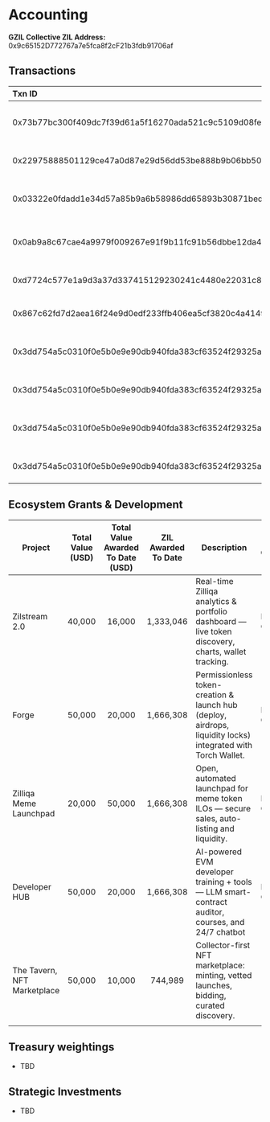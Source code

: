 # Accounting

**GZIL Collective ZIL Address:**
0x9c65152D772767a7e5fca8f2cF21b3fdb91706af


## Transactions

| Txn ID | Date   | Value (ZIL) | Description | Block explorer link |
| :------------ | :-----------: | :--------: | :---------- | :---------- |
|0x73b77bc300f409dc7f39d61a5f16270ada521c9c5109d08fed3d72b8d660af5f |14-Jul-25  |595,991  |Season 1 _ 1st tranche Zilstream 2.0  |https://otterscan.zilliqa.com/tx/0x73b77bc300f409dc7f39d61a5f16270ada521c9c5109d08fed3d72b8d660af5f  |
|0x22975888501129ce47a0d87e29d56dd53be888b9b06bb5064f8319f0b28da4f9 |14-Jul-25   |744,989  |Season 1 _ 1st tranche Dvp Hub |https://otterscan.zilliqa.com/tx/0x22975888501129ce47a0d87e29d56dd53be888b9b06bb5064f8319f0b28da4f9  |
|0x03322e0fdadd1e34d57a85b9a6b58986dd65893b30871bedea1ed6daa887d1e3 |14-Jul-25   |744,989  |Season 1 _ 1st tranche NFT Marketplace  |https://otterscan.zilliqa.com/tx/0x03322e0fdadd1e34d57a85b9a6b58986dd65893b30871bedea1ed6daa887d1e3  |
|0x0ab9a8c67cae4a9979f009267e91f9b11fc91b56dbbe12da43d199996a2818f7 |14-Jul-25   |744,989  |Season 1 _ 1st tranche Meme Launchpad  |https://otterscan.zilliqa.com/tx/0x0ab9a8c67cae4a9979f009267e91f9b11fc91b56dbbe12da43d199996a2818f7  |
|0xd7724c577e1a9d3a37d337415129230241c4480e22031c8d325e756a7c37a12d |14-Jul-25   |744,989  |Seson 1 _ 1st tranche Forge  |https://otterscan.zilliqa.com/tx/0xd7724c577e1a9d3a37d337415129230241c4480e22031c8d325e756a7c37a12d  |
|0x867c62fd7d2aea16f24e9d0edf233ffb406ea5cf3820c4a4149999886bd73a7a |21-Jul-25   |100,000,000  |gZIL validator node  |https://otterscan.zilliqa.com/tx/0x867c62fd7d2aea16f24e9d0edf233ffb406ea5cf3820c4a4149999886bd73a7a  |
|0x3dd754a5c0310f0e5b0e9e90db940fda383cf63524f29325a8f466d4b9535f4a |22-Sep-25  |737,055  |Season 1 _ 2nd tranche Zilstream 2.0  |https://otterscan.zilliqa.com/tx/0x3dd754a5c0310f0e5b0e9e90db940fda383cf63524f29325a8f466d4b9535f4a  |
|0x3dd754a5c0310f0e5b0e9e90db940fda383cf63524f29325a8f466d4b9535f4a |22-Sep-25  |921,319  |Season 1 _ 2nd tranche Dvp Hub  |https://otterscan.zilliqa.com/tx/0x3dd754a5c0310f0e5b0e9e90db940fda383cf63524f29325a8f466d4b9535f4a  |
|0x3dd754a5c0310f0e5b0e9e90db940fda383cf63524f29325a8f466d4b9535f4a |22-Sep-25  |921,319  |Season 1 _ 2nd tranche Meme Launchpad  |https://otterscan.zilliqa.com/tx/0x3dd754a5c0310f0e5b0e9e90db940fda383cf63524f29325a8f466d4b9535f4a  |
|0x3dd754a5c0310f0e5b0e9e90db940fda383cf63524f29325a8f466d4b9535f4a |22-Sep-25  |921,319  |Season 1 _ 2nd tranche Forge  |https://otterscan.zilliqa.com/tx/0x3dd754a5c0310f0e5b0e9e90db940fda383cf63524f29325a8f466d4b9535f4a  |

<!--
## Transactions

| Txn ID | Date | Value (ZIL) | Description | Block Explorer |
| :-- | :--: | --: | :-- | :-- |
| 0x73b77bc3...af5f | 14-Jul-25 | 595,991 | Season 1 — 1st tranche<br>Zilstream 2.0 | [View](https://otterscan.zilliqa.com/tx/0x73b77bc300f409dc7f39d61a5f16270ada521c9c5109d08fed3d72b8d660af5f) |
| 0x22975888...a4f9 | 14-Jul-25 | 744,989 | Season 1 — 1st tranche<br>Developer Hub | [View](https://otterscan.zilliqa.com/tx/0x22975888501129ce47a0d87e29d56dd53be888b9b06bb5064f8319f0b28da4f9) |
| 0x03322e0f...d1e3 | 14-Jul-25 | 744,989 | Season 1 — 1st tranche<br>NFT Marketplace | [View](https://otterscan.zilliqa.com/tx/0x03322e0fdadd1e34d57a85b9a6b58986dd65893b30871bedea1ed6daa887d1e3) |
| 0x0ab9a8c6...8f7 | 14-Jul-25 | 744,989 | Season 1 — 1st tranche<br>Meme Launchpad | [View](https://otterscan.zilliqa.com/tx/0x0ab9a8c67cae4a9979f009267e91f9b11fc91b56dbbe12da43d199996a2818f7) |
| 0xd7724c57...12d | 14-Jul-25 | 744,989 | Season 1 — 1st tranche<br>Forge | [View](https://otterscan.zilliqa.com/tx/0xd7724c577e1a9d3a37d337415129230241c4480e22031c8d325e756a7c37a12d) |
| 0x867c62fd...a7a | 21-Jul-25 | 100,000,000 | gZIL Validator Node | [View](https://otterscan.zilliqa.com/tx/0x867c62fd7d2aea16f24e9d0edf233ffb406ea5cf3820c4a4149999886bd73a7a) |
| 0x3dd754a5...f4a | 22-Sep-25 | 737,055 | Season 1 — 2nd tranche<br>Zilstream 2.0 | [View](https://otterscan.zilliqa.com/tx/0x3dd754a5c0310f0e5b0e9e90db940fda383cf63524f29325a8f466d4b9535f4a) |
| 0x3dd754a5...f4a | 22-Sep-25 | 921,319 | Season 1 — 2nd tranche<br>Developer Hub | [View](https://otterscan.zilliqa.com/tx/0x3dd754a5c0310f0e5b0e9e90db940fda383cf63524f29325a8f466d4b9535f4a) |
| 0x3dd754a5...f4a | 22-Sep-25 | 921,319 | Season 1 — 2nd tranche<br>Meme Launchpad | [View](https://otterscan.zilliqa.com/tx/0x3dd754a5c0310f0e5b0e9e90db940fda383cf63524f29325a8f466d4b9535f4a) |
| 0x3dd754a5...f4a | 22-Sep-25 | 921,319 | Season 1 — 2nd tranche<br>Forge | [View](https://otterscan.zilliqa.com/tx/0x3dd754a5c0310f0e5b0e9e90db940fda383cf63524f29325a8f466d4b9535f4a) |

## Transactions

| Transaction Details | Description |
| --- | --- |
| **Txn ID:** 0x73b77bc3...af5f<br>**Date:** 14-Jul-25<br>**Value:** 595,991 ZIL<br>[View on Explorer](https://otterscan.zilliqa.com/tx/0x73b77bc300f409dc7f39d61a5f16270ada521c9c5109d08fed3d72b8d660af5f) | Season 1 — 1st tranche<br>Zilstream 2.0 |
| **Txn ID:** 0x22975888...a4f9<br>**Date:** 14-Jul-25<br>**Value:** 744,989 ZIL<br>[View on Explorer](https://otterscan.zilliqa.com/tx/0x22975888501129ce47a0d87e29d56dd53be888b9b06bb5064f8319f0b28da4f9) | Season 1 — 1st tranche<br>Developer Hub |
| **Txn ID:** 0x03322e0f...d1e3<br>**Date:** 14-Jul-25<br>**Value:** 744,989 ZIL<br>[View on Explorer](https://otterscan.zilliqa.com/tx/0x03322e0fdadd1e34d57a85b9a6b58986dd65893b30871bedea1ed6daa887d1e3) | Season 1 — 1st tranche<br>NFT Marketplace |
| **Txn ID:** 0x0ab9a8c6...8f7<br>**Date:** 14-Jul-25<br>**Value:** 744,989 ZIL<br>[View on Explorer](https://otterscan.zilliqa.com/tx/0x0ab9a8c67cae4a9979f009267e91f9b11fc91b56dbbe12da43d199996a2818f7) | Season 1 — 1st tranche<br>Meme Launchpad |
| **Txn ID:** 0xd7724c57...12d<br>**Date:** 14-Jul-25<br>**Value:** 744,989 ZIL<br>[View on Explorer](https://otterscan.zilliqa.com/tx/0xd7724c577e1a9d3a37d337415129230241c4480e22031c8d325e756a7c37a12d) | Season 1 — 1st tranche<br>Forge |
| **Txn ID:** 0x867c62fd...a7a<br>**Date:** 21-Jul-25<br>**Value:** 100,000,000 ZIL<br>[View on Explorer](https://otterscan.zilliqa.com/tx/0x867c62fd7d2aea16f24e9d0edf233ffb406ea5cf3820c4a4149999886bd73a7a) | gZIL Validator Node |
| **Txn ID:** 0x3dd754a5...f4a<br>**Date:** 22-Sep-25<br>**Value:** 737,055 ZIL<br>[View on Explorer](https://otterscan.zilliqa.com/tx/0x3dd754a5c0310f0e5b0e9e90db940fda383cf63524f29325a8f466d4b9535f4a) | Season 1 — 2nd tranche<br>Zilstream 2.0 |
| **Txn ID:** 0x3dd754a5...f4a<br>**Date:** 22-Sep-25<br>**Value:** 921,319 ZIL<br>[View on Explorer](https://otterscan.zilliqa.com/tx/0x3dd754a5c0310f0e5b0e9e90db940fda383cf63524f29325a8f466d4b9535f4a) | Season 1 — 2nd tranche<br>Developer Hub |
| **Txn ID:** 0x3dd754a5...f4a<br>**Date:** 22-Sep-25<br>**Value:** 921,319 ZIL<br>[View on Explorer](https://otterscan.zilliqa.com/tx/0x3dd754a5c0310f0e5b0e9e90db940fda383cf63524f29325a8f466d4b9535f4a) | Season 1 — 2nd tranche<br>Meme Launchpad |
| **Txn ID:** 0x3dd754a5...f4a<br>**Date:** 22-Sep-25<br>**Value:** 921,319 ZIL<br>[View on Explorer](https://otterscan.zilliqa.com/tx/0x3dd754a5c0310f0e5b0e9e90db940fda383cf63524f29325a8f466d4b9535f4a) | Season 1 — 2nd tranche<br>Forge |
-->

## Ecosystem Grants & Development

| Project | Total Value (USD) | Total Value Awarded To Date (USD) | ZIL Awarded To Date | Description | % Completion |
| --- | :---: | :---: | :---: | --- | --- |
|Zilstream 2.0  |40,000  |16,000  |1,333,046  |Real-time Zilliqa analytics & portfolio dashboard — live token discovery, charts, wallet tracking.  |M1 Completed  |
|Forge  |50,000  |20,000  |1,666,308  |Permissionless token-creation & launch hub (deploy, airdrops, liquidity locks) integrated with Torch Wallet.  |M1 Completed  |
|Zilliqa Meme Launchpad  |20,000  |50,000  |1,666,308  |Open, automated launchpad for meme token ILOs — secure sales, auto-listing and liquidity.  |M1 Completed  |
|Developer HUB  |50,000  |20,000  |1,666,308  |AI-powered EVM developer training + tools — LLM smart-contract auditor, courses, and 24/7 chatbot  |M1 Completed  |
|The Tavern, NFT Marketplace  |50,000  |10,000  |744,989  |Collector-first NFT marketplace: minting, vetted launches, bidding, curated discovery.  |  |
|  |  |  |  |  |  |



## Treasury weightings
- TBD

## Strategic Investments
- TBD
